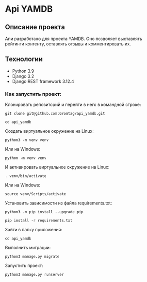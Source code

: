 # Api YAMDB

## Описание проекта
Апи разработано для проекта YAMDB. 
Оно позволяет выставлять рейтинги контенту, оставлять отзывы и комментировать их.

## Технологии
- Python 3.9
- Django 3.2
- Django REST framework 3.12.4

### Как запустить проект:
 
Клонировать репозиторий и перейти в него в командной строке:
 
```
git clone git@github.com:Gromtag/api_yamdb.git
```
 
```
cd api_yamdb
```
 
Cоздать виртуальное окружение на Linux:
 
```
python3 -m venv venv
```
 
Или на Windows:
 
```
python -m venv venv
```
 
И активировать виртуальное окружение на Linux:
```
. venv/bin/activate
```
Или на Windows:
```
source venv/Scripts/activate
```
Установить зависимости из файла requirements.txt:
 
```
python3 -m pip install --upgrade pip
```
 
```
pip install -r requirements.txt
```
Зайти в папку приложения:
```
cd api_yamdb
```
Выполнить миграции:
 
```
python3 manage.py migrate
```
 
Запустить проект:
 
```
python3 manage.py runserver
```
